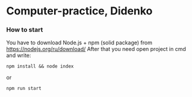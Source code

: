 # Computer-practice, Didenko

### How to start

You have to download Node.js + npm (solid package) from https://nodejs.org/ru/download/
After that you need open project in cmd and write:

```
npm install && node index
```

or

```
npm run start
```

